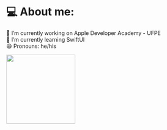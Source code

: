 # 💻 About me:
🔭 I’m currently working on Apple Developer Academy - UFPE<br>🌱 I’m currently learning SwiftUI<br>😄 Pronouns: he/his<br>
<!--
**arthurmarsar0/arthurmarsar0** is a ✨ _special_ ✨ repository because its `README.md` (this file) appears on your GitHub profile.

Here are some ideas to get you started:

- 🔭 I’m currently working on ...
- 🌱 I’m currently learning ...
- 👯 I’m looking to collaborate on ...
- 🤔 I’m looking for help with ...
- 💬 Ask me about ...
- 📫 How to reach me: ...
- 😄 Pronouns: ...
- ⚡ Fun fact: ...
-->

<div>
<a href="https://github.com/arthurmarsar0">
<img loading="lazy" height="180em" src="https://github-readme-stats.vercel.app/api/top-langs/?username=arthurmarsar0&layout=compact&langs_count=7&theme=swift"/>
<!-- <img loading="lazy" height="180em" src="https://github-readme-stats.vercel.app/api?username=arthurmarsar0&show_icons=true&theme=swift&include_all_commits=true&count_private=true"/> -->
</div>
